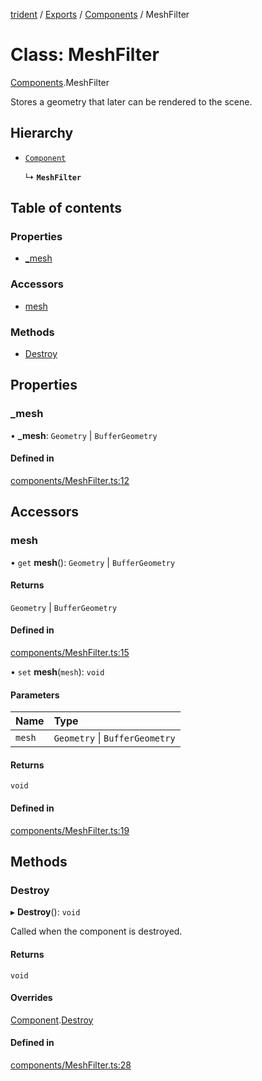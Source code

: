 [trident](../README.md) / [Exports](../modules.md) / [Components](../modules/Components.md) / MeshFilter

# Class: MeshFilter

[Components](../modules/Components.md).MeshFilter

Stores a geometry that later can be rendered to the scene.

## Hierarchy

- [`Component`](Components.Component.md)

  ↳ **`MeshFilter`**

## Table of contents

### Properties

- [\_mesh](Components.MeshFilter.md#_mesh)

### Accessors

- [mesh](Components.MeshFilter.md#mesh)

### Methods

- [Destroy](Components.MeshFilter.md#destroy)

## Properties

### \_mesh

• **\_mesh**: `Geometry` \| `BufferGeometry`

#### Defined in

[components/MeshFilter.ts:12](https://github.com/AIFanatic/Trident/blob/456b6ba/src/components/MeshFilter.ts#L12)

## Accessors

### mesh

• `get` **mesh**(): `Geometry` \| `BufferGeometry`

#### Returns

`Geometry` \| `BufferGeometry`

#### Defined in

[components/MeshFilter.ts:15](https://github.com/AIFanatic/Trident/blob/456b6ba/src/components/MeshFilter.ts#L15)

• `set` **mesh**(`mesh`): `void`

#### Parameters

| Name | Type |
| :------ | :------ |
| `mesh` | `Geometry` \| `BufferGeometry` |

#### Returns

`void`

#### Defined in

[components/MeshFilter.ts:19](https://github.com/AIFanatic/Trident/blob/456b6ba/src/components/MeshFilter.ts#L19)

## Methods

### Destroy

▸ **Destroy**(): `void`

Called when the component is destroyed.

#### Returns

`void`

#### Overrides

[Component](Components.Component.md).[Destroy](Components.Component.md#destroy)

#### Defined in

[components/MeshFilter.ts:28](https://github.com/AIFanatic/Trident/blob/456b6ba/src/components/MeshFilter.ts#L28)
